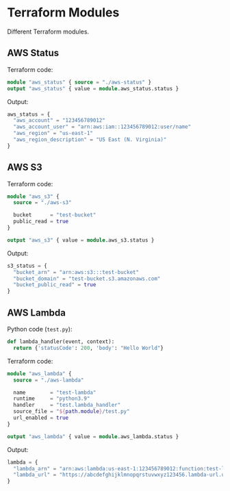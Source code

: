 # Terraform Modules

Different Terraform modules.

## AWS Status

Terraform code:
```terraform
module "aws_status" { source = "./aws-status" }
output "aws_status" { value = module.aws_status.status }
```

Output:
```terraform
aws_status = {
  "aws_account" = "123456789012"
  "aws_account_user" = "arn:aws:iam::123456789012:user/name"
  "aws_region" = "us-east-1"
  "aws_region_description" = "US East (N. Virginia)"
}
```

## AWS S3

Terraform code:
```terraform
module "aws_s3" {
  source = "./aws-s3"

  bucket      = "test-bucket"
  public_read = true
}

output "aws_s3" { value = module.aws_s3.status }
```

Output:
```terraform
s3_status = {
  "bucket_arn" = "arn:aws:s3:::test-bucket"
  "bucket_domain" = "test-bucket.s3.amazonaws.com"
  "bucket_public_read" = true
}
```

## AWS Lambda

Python code (`test.py`):
```python
def lambda_handler(event, context):
  return {'statusCode': 200, 'body': "Hello World"}
```

Terraform code:
```terraform
module "aws_lambda" {
  source = "./aws-lambda"

  name        = "test-lambda"
  runtime     = "python3.9"
  handler     = "test.lambda_handler"
  source_file = "${path.module}/test.py"
  url_enabled = true
}

output "aws_lambda" { value = module.aws_lambda.status }
```

Output:
```terraform
lambda = {
  "lambda_arn" = "arn:aws:lambda:us-east-1:123456789012:function:test-lambda"
  "lambda_url" = "https://abcdefghijklmnopqrstuvwxyz123456.lambda-url.us-east-1.on.aws/"
}
```
